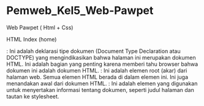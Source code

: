 # Pemweb_Kel5_Web-Pawpet
Web Pawpet ( Html + Css)

HTML Index (home)
<!DOCTYPE html>: Ini adalah deklarasi tipe dokumen (Document Type Declaration atau DOCTYPE) yang mengindikasikan bahwa halaman ini merupakan dokumen HTML. Ini adalah bagian yang penting karena memberi tahu browser bahwa dokumen ini adalah dokumen HTML.
<html>: Ini adalah elemen root (akar) dari halaman web. Semua elemen HTML berada di dalam elemen <html> ini. Ini juga menandakan awal dari dokumen HTML.
<head>: Ini adalah elemen yang digunakan untuk menyertakan informasi tentang dokumen, seperti judul halaman dan tautan ke stylesheet.
<title>: Ini adalah elemen yang digunakan untuk menentukan judul dari halaman web. Judul halaman ini adalah "Pengertian Kucing."
<link>: Ini adalah elemen <link> yang digunakan untuk menghubungkan halaman dengan file eksternal, yaitu file "home.css". Ini memungkinkan halaman HTML untuk mengambil aturan tampilan dari file CSS terpisah.
</head>: Ini adalah penutup dari elemen <head>, yang menandakan akhir dari bagian informasi tentang dokumen.
<body>: Ini adalah elemen yang digunakan untuk menampilkan konten yang akan ditampilkan di halaman web. Ini adalah tempat di mana Anda akan menampilkan isi halaman web Anda.
<div class="nav">: Ini adalah elemen div yang memiliki atribut class "nav." Elemen ini digunakan untuk membuat bagian navigasi halaman web.
<ul>: Ini adalah elemen daftar tak terurut (unordered list) yang digunakan untuk membuat daftar item navigasi.
<li>: Ini adalah elemen daftar (list item) yang digunakan untuk membuat setiap item dalam daftar navigasi.
<a>: Ini adalah elemen anchor (tautan) yang digunakan untuk membuat tautan ke halaman lain. Atribut href digunakan untuk menentukan URL halaman yang akan ditautkan.
<header>: Ini adalah elemen <header> yang digunakan untuk menampilkan bagian atas halaman web, yang berisi judul "Pengertian Kucing." 
</header>: Ini adalah penutup dari elemen <header>, yang menandakan akhir dari bagian informasi tentang dokumen.
<section>: Ini adalah elemen <section> yang digunakan untuk membagi konten halaman web menjadi beberapa bagian yang berbeda, seperti bagian tentang pengertian kucing, sejarah kucing, karakteristik kucing, dan lain-lain.
<img>: Ini adalah elemen <img> yang digunakan untuk menampilkan gambar-gambar dalam konten halaman. Atribut src digunakan untuk menentukan sumber gambar, dan atribut style digunakan untuk mengatur tampilan gambar, seperti lebar dan margin.
<p>: Ini adalah elemen paragraf yang digunakan untuk menampilkan teks yang menjelaskan informasi tentang kucing, seperti pengertian kucing, sejarah, karakteristik, dan perilaku.
<h2>: Ini adalah elemen heading level 2 yang digunakan untuk menampilkan subjudul di dalam setiap bagian konten.
<ol>: Ini adalah elemen daftar terurut (ordered list) yang digunakan untuk membuat daftar numerik (dalam hal ini, daftar perilaku kucing).
<footer>: Ini adalah elemen yang digunakan untuk menampilkan footer atau bagian akhir dari halaman web. Pada bagian footer ini, ada teks "©2023 Kelompok 5" yang menunjukkan hak cipta tahun 2023 oleh Kelompok 5. 
HTML ABOUT
<!DOCTYPE html>: Ini adalah deklarasi tipe dokumen (Document Type Declaration atau DOCTYPE) yang mengindikasikan bahwa halaman ini merupakan dokumen HTML. Ini adalah bagian yang penting karena memberi tahu browser bahwa dokumen ini adalah dokumen HTML.
<html>: Ini adalah elemen root (akar) dari halaman web. Semua elemen HTML berada di dalam elemen <html> ini. Ini juga menandakan awal dari dokumen HTML.
<head>: Ini adalah elemen yang digunakan untuk menyertakan informasi tentang dokumen, seperti judul halaman, tautan ke stylesheet, dan meta-informasi lainnya.
<title>: Ini adalah elemen yang digunakan untuk menentukan judul dari halaman web. Judul ini akan muncul di tab browser saat halaman web dibuka. Judul halaman ini adalah " Website Pawpet kelompok 5"
<link>: Ini adalah elemen yang digunakan untuk menghubungkan dokumen HTML dengan file eksternal, seperti file stylesheet (CSS). Dalam contoh ini, elemen <link> digunakan untuk menghubungkan halaman dengan file "About.css". Ini memungkinkan halaman HTML untuk mengambil aturan tampilan dari file CSS terpisah.
</head>: Ini adalah penutup dari elemen <head>, yang menandakan akhir dari bagian informasi tentang dokumen.
<body>: Ini adalah elemen yang digunakan untuk menampilkan konten yang akan ditampilkan di halaman web. Ini adalah tempat di mana Anda akan menampilkan isi halaman web Anda.
<div class="nav">: Ini adalah elemen div yang memiliki atribut class "nav." Elemen ini digunakan untuk membuat bagian navigasi halaman web.
<ul>: Ini adalah elemen daftar tak terurut (unordered list) yang digunakan untuk membuat daftar item navigasi.
<li>: Ini adalah elemen daftar (list item) yang digunakan untuk membuat setiap item dalam daftar navigasi.
<a>: Ini adalah elemen anchor (tautan) yang digunakan untuk membuat tautan ke halaman lain. Atribut href digunakan untuk menentukan URL halaman yang akan ditautkan.
<header>: Ini adalah elemen yang digunakan untuk menampilkan informasi header dari halaman web, seperti judul utama halaman.
<section>: Ini adalah elemen yang digunakan untuk mengelompokkan konten yang berkaitan dalam bagian-bagian tertentu di halaman web.
<img>: Ini adalah elemen untuk menampilkan gambar. Dalam contoh ini, gambar "Kel5.jpg" ditampilkan dengan lebar 500px.
<ol>: Ini adalah elemen daftar terurut (ordered list) yang digunakan untuk membuat daftar item berurutan.
<footer>: Ini adalah elemen yang digunakan untuk menampilkan footer atau bagian akhir dari halaman web. Pada bagian footer ini, ada teks "©2023 Kelompok 5" yang menunjukkan hak cipta tahun 2023 oleh Kelompok 5
HTML CARE 
<!DOCTYPE html>: Ini adalah deklarasi tipe dokumen (Document Type Declaration atau DOCTYPE) yang mengindikasikan bahwa halaman ini merupakan dokumen HTML. Ini adalah bagian yang penting karena memberi tahu browser bahwa dokumen ini adalah dokumen HTML.
<html>: Ini adalah elemen root (akar) dari halaman web. Semua elemen HTML berada di dalam elemen <html> ini. Ini juga menandakan awal dari dokumen HTML.
<head>: Ini adalah elemen yang digunakan untuk menyertakan informasi tentang dokumen, seperti judul halaman, tautan ke stylesheet, dan meta-informasi lainnya.
<title>: Ini adalah elemen yang digunakan untuk menentukan judul dari halaman web. Judul ini akan muncul di tab browser saat halaman web dibuka. Judul halaman ini adalah " Website Pawpet kelompok 5"
<link>: Ini adalah elemen yang digunakan untuk menghubungkan dokumen HTML dengan file eksternal, seperti file stylesheet (CSS). Dalam contoh ini, elemen <link> digunakan untuk menghubungkan halaman dengan file "Care.css". Ini memungkinkan halaman HTML untuk mengambil aturan tampilan dari file CSS terpisah.
</head>: Ini adalah penutup dari elemen <head>, yang menandakan akhir dari bagian informasi tentang dokumen.
<body>: Ini adalah elemen yang digunakan untuk menampilkan konten yang akan ditampilkan di halaman web. Ini adalah tempat di mana Anda akan menampilkan isi halaman web Anda.
<div class="nav">: Ini adalah elemen div yang memiliki atribut class "nav." Elemen ini digunakan untuk membuat bagian navigasi halaman web.
<ul>: Ini adalah elemen daftar tak terurut (unordered list) yang digunakan untuk membuat daftar item navigasi.
<li>: Ini adalah elemen daftar (list item) yang digunakan untuk membuat setiap item dalam daftar navigasi.
<a>: Ini adalah elemen anchor (tautan) yang digunakan untuk membuat tautan ke halaman lain. Atribut href digunakan untuk menentukan URL halaman yang akan ditautkan.
<div class="content">: Ini adalah elemen div yang memiliki atribut class "content." Elemen ini digunakan untuk mengelompokkan konten utama halaman web.
<h1>: Ini adalah elemen heading level 1 yang digunakan untuk menampilkan judul utama halaman web, yaitu "Perawatan Kucing: Tips dan Panduan."
<img>: Ini adalah elemen untuk menampilkan gambar. Dalam konteks ini, ada beberapa gambar kucing yang ditampilkan untuk mengilustrasikan topik yang dibahas.
<p>: Ini adalah elemen paragraf yang digunakan untuk menampilkan teks yang menjelaskan topik dan memberikan tips tentang perawatan kucing.
<h2>: Ini adalah elemen heading level 2 yang digunakan untuk menampilkan subjudul yang menjelaskan setiap poin atau tip dalam panduan perawatan kucing.
<footer>: Ini adalah elemen yang digunakan untuk menampilkan footer atau bagian akhir dari halaman web. Pada bagian footer ini, ada teks "©2023 Kelompok 5" yang menunjukkan hak cipta tahun 2023 oleh Kelompok 5.
HTML CONTACT
<!DOCTYPE html>: Ini adalah deklarasi tipe dokumen (Document Type Declaration atau DOCTYPE) yang mengindikasikan bahwa halaman ini merupakan dokumen HTML. Ini adalah bagian yang penting karena memberi tahu browser bahwa dokumen ini adalah dokumen HTML.
<html>: Ini adalah elemen root (akar) dari halaman web. Semua elemen HTML berada di dalam elemen <html> ini. Ini juga menandakan awal dari dokumen HTML.
<head>: Ini adalah elemen yang digunakan untuk menyertakan informasi tentang dokumen, seperti judul halaman, tautan ke stylesheet, dan meta-informasi lainnya.
<title>: Ini adalah elemen yang digunakan untuk menentukan judul dari halaman web. Judul ini akan muncul di tab browser saat halaman web dibuka. Judul halaman ini adalah "Contact Us."
<link>: Ini adalah elemen yang digunakan untuk menghubungkan dokumen HTML dengan file eksternal, seperti file stylesheet (CSS). Dalam contoh ini, elemen <link> digunakan untuk menghubungkan halaman dengan file "Contact.css". Ini memungkinkan halaman HTML untuk mengambil aturan tampilan dari file CSS terpisah.
</head>: Ini adalah penutup dari elemen <head>, yang menandakan akhir dari bagian informasi tentang dokumen.
<body>: Ini adalah elemen yang digunakan untuk menampilkan konten yang akan ditampilkan di halaman web. Ini adalah tempat di mana Anda akan menampilkan isi halaman web Anda.
<div class="nav">: Ini adalah elemen div yang memiliki atribut class "nav." Elemen ini digunakan untuk membuat bagian navigasi halaman web.
<ul>: Ini adalah elemen daftar tak terurut (unordered list) yang digunakan untuk membuat daftar item navigasi.
<li>: Ini adalah elemen daftar (list item) yang digunakan untuk membuat setiap item dalam daftar navigasi.
<a>: Ini adalah elemen anchor (tautan) yang digunakan untuk membuat tautan ke halaman lain. Atribut href digunakan untuk menentukan URL halaman yang akan ditautkan.
<div class="contact-container">: Ini adalah elemen div yang memiliki atribut class "contact-container." Elemen ini digunakan untuk mengelompokkan konten dalam bagian kontak.
<div class="left-column"> dan <div class="right-column">: Ini adalah elemen div yang digunakan untuk membagi halaman menjadi dua kolom, di mana kolom kiri berisi informasi tentang menghubungi tim admin, dan kolom kanan berisi formulir kontak.
<h1>: Ini adalah elemen heading level 1 yang digunakan untuk menampilkan judul utama halaman web, yaitu "Contact Us."
<p>: Ini adalah elemen paragraf yang digunakan untuk menampilkan teks yang menjelaskan informasi tentang menghubungi tim admin dan menghargai masukan dari pengguna.
<h2>: Ini adalah elemen heading level 2 yang digunakan untuk menampilkan subjudul yang mengidentifikasi formulir kontak.
<form>: Ini adalah elemen formulir yang digunakan untuk membuat formulir kontak. Atribut action menunjukkan URL tempat formulir akan dikirimkan saat disubmit, dan atribut method menentukan metode pengiriman data (POST dalam hal ini).
<label>: Ini adalah elemen label yang digunakan untuk menunjukkan label atau instruksi untuk setiap elemen input dalam formulir.
<input>: Ini adalah elemen input yang digunakan untuk mengumpulkan data dari pengguna, seperti nama, email, subjek, dan pesan. Atribut type menentukan jenis input, seperti teks atau email, dan atribut name memberikan nama untuk setiap input.
<textarea>: Ini adalah elemen textarea yang digunakan untuk mengumpulkan teks panjang, seperti pesan dari pengguna.
<input type="submit">: Ini adalah elemen input dengan tipe "submit," yang digunakan untuk mengirimkan formulir saat tombol "Kirim" ditekan.
<footer>: Ini adalah elemen yang digunakan untuk menampilkan footer atau bagian akhir dari halaman web. Pada bagian footer ini, ada teks "©2023 Kelompok 5" yang menunjukkan hak cipta tahun 2023 oleh Kelompok 5.
HTML THANKSS
<!DOCTYPE html>: Ini adalah deklarasi tipe dokumen (Document Type Declaration atau DOCTYPE) yang mengindikasikan bahwa halaman ini merupakan dokumen HTML. Ini adalah bagian yang penting karena memberi tahu browser bahwa dokumen ini adalah dokumen HTML.
<html>: Ini adalah elemen root (akar) dari halaman web. Semua elemen HTML berada di dalam elemen <html> ini. Ini juga menandakan awal dari dokumen HTML.
<head>: Ini adalah elemen yang digunakan untuk menyertakan informasi tentang dokumen, seperti judul halaman dan tautan ke stylesheet.
<title>: Ini adalah elemen yang digunakan untuk menentukan judul dari halaman web. Judul halaman ini adalah “Website Pawpet kelompok 5”
<link>: Ini adalah elemen <link> yang digunakan untuk menghubungkan halaman dengan file eksternal, yaitu file "Thanks.css". Ini memungkinkan halaman HTML untuk mengambil aturan tampilan dari file CSS terpisah.
</head>: Ini adalah penutup dari elemen <head>, yang menandakan akhir dari bagian informasi tentang dokumen.

<body>: Ini adalah elemen yang digunakan untuk menampilkan konten yang akan ditampilkan di halaman web. Ini adalah tempat di mana Anda akan menampilkan pesan "Terima Kasih, Pesan Anda Telah Tersampaikan."
<h1>: Ini adalah elemen heading level 1 yang digunakan untuk menampilkan judul besar di halaman web. Dalam hal ini, judulnya adalah "Terima Kasih, Pesan Anda Telah Tersampaikan."
<a>: Ini adalah elemen anchor (tautan) yang digunakan untuk membuat tautan ke halaman lain. Tautan ini mengarah ke halaman "Contact.html," yang memungkinkan pengguna untuk kembali ke halaman kontak. Atribut href digunakan untuk menentukan URL halaman yang akan ditautkan.
CSS HOME (Index)
/* Reset CSS */: Ini adalah komentar dalam CSS. Ini digunakan untuk memberikan penjelasan atau dokumentasi mengenai bagian-bagian tertentu dalam kode CSS. Pada bagian ini, komentar digunakan untuk menyatakan bahwa ini adalah bagian "Reset CSS," yang digunakan untuk mengatur beberapa nilai dasar pada elemen-elemen HTML.
*: Ini adalah selektor universal CSS yang memilih semua elemen di halaman web.
margin: 0; dan padding: 0;: Properti ini mengatur margin dan padding semua elemen HTML menjadi nol. Ini membantu menghindari margin dan padding default yang diberikan oleh browser.
box-sizing: border-box;: Properti ini mengatur model kotak elemen HTML menjadi "border-box," yang berarti margin dan padding akan diperhitungkan dalam lebar dan tinggi elemen, sehingga tidak akan mengganggu layout.
body: Ini adalah selektor untuk elemen <body> dalam halaman HTML.
background-color: rgb(255, 255, 255);: Properti ini mengatur warna latar belakang halaman web menjadi putih.
font-family: Arial, sans-serif;: Properti ini mengatur jenis font untuk teks dalam halaman web menjadi "Arial" atau jika tidak tersedia, menggunakan font sans-serif umum sebagai cadangan.
margin-bottom: 50px;: Properti ini memberikan margin bawah pada elemen <body> sebesar 50 piksel, memberikan ruang untuk footer.
.nav: Ini adalah selektor untuk elemen dengan kelas "nav," yang mungkin digunakan untuk elemen navigasi di halaman.
position: fixed;: Properti ini mengatur posisi elemen menjadi tetap sehingga elemen tetap berada di bagian atas halaman saat pengguna menggulir.
top: 0;: Properti ini mengatur elemen ke bagian atas halaman.
width: 100%;: Properti ini mengatur lebar elemen menjadi 100% dari lebar halaman.
height: 50px;: Properti ini mengatur tinggi elemen menjadi 50 piksel.
background-color: rgb(223, 184, 231);: Properti ini mengatur warna latar belakang elemen navigasi.
z-index: 100;: Properti ini mengatur indeks z (tingkat keberadaan) elemen navigasi agar selalu berada di atas elemen lain di halaman.
nav ul: Ini adalah selektor untuk elemen <ul> yang berada dalam elemen dengan kelas "nav."
list-style: none;: Properti ini menghilangkan tanda listing (bullet points) pada daftar yang berada dalam elemen <ul>.
text-align: center;: Properti ini mengatur teks dalam elemen <ul> menjadi berada di tengah secara horizontal.
padding: 0;: Properti ini menghilangkan padding yang biasanya diberikan oleh browser pada elemen <ul>.

nav ul li: Ini adalah selektor untuk elemen-elemen <li> yang berada dalam elemen <ul> dengan kelas "nav."
display: inline-block;: Properti ini mengatur elemen-elemen <li> menjadi tampil dalam satu baris horizontal.
line-height: 45px;: Properti ini mengatur tinggi baris (line height) elemen <li> menjadi 45 piksel, sehingga teksnya berada di tengah vertikal.
margin-right: 20px;: Properti ini memberikan margin sebesar 20 piksel di sebelah kanan setiap elemen <li>, memberikan jarak antara tautan navigasi.
nav ul li a: Ini adalah selektor untuk tautan atau elemen <a> yang berada dalam elemen <li> dalam elemen dengan kelas "nav."
color: #fff;: Properti ini mengatur warna teks tautan menjadi putih.
text-decoration: none;: Properti ini menghilangkan dekorasi tautan seperti garis bawah. 
nav ul li a:hover: Ini adalah selektor yang digunakan ketika pengguna mengarahkan kursor mouse ke tautan.
color: black;: Properti ini mengubah warna teks tautan menjadi hitam saat tautan dihover.
header: Ini adalah selektor untuk elemen dengan tag <header>.
text-align: center;: Properti ini mengatur teks dalam elemen <header> menjadi berada di tengah secara horizontal.
margin-top: 100px;: Properti ini memberikan margin atas sebesar 100 piksel pada elemen <header>.
.header h1: Ini adalah selektor untuk elemen <h1> yang berada dalam elemen dengan kelas "header."
font-size: 28px;: Properti ini mengatur ukuran font untuk elemen <h1> menjadi 28 piksel.
margin-bottom: 20px;: Properti ini memberikan margin bawah sebesar 20 piksel pada elemen <h1>.
color: #000000;: Properti ini mengatur warna teks elemen <h1> menjadi hitam.
section: Ini adalah selektor untuk elemen-elemen <section> dalam halaman web.
max-width: 900px;: Properti ini mengatur lebar maksimum elemen-elemen <section> menjadi 900 piksel.
margin: 0 auto;: Properti ini mengatur elemen-elemen <section> agar berada di tengah secara horizontal di halaman.
padding: 20px;: Properti ini memberikan padding sebesar 20 piksel pada elemen-elemen <section>.
section h2: Ini adalah selektor untuk elemen-elemen <h2> yang berada dalam elemen-elemen <section>.
font-size: 20px;: Properti ini mengatur ukuran font untuk elemen-elemen <h2> menjadi 20 piksel.
margin-bottom: 10px;: Properti ini memberikan margin bawah sebesar 10 piksel pada elemen-elemen <h2>.
color: #000000;: Properti ini mengatur warna teks elemen-elemen <h2> menjadi hitam.
section p: Ini adalah selektor untuk elemen-elemen <p> yang berada dalam elemen-elemen <section>.
font-size: 16px;: Properti ini mengatur ukuran font untuk elemen-elemen <p> menjadi 16 piksel.
line-height: 1.5;: Properti ini mengatur tinggi baris (line height) elemen-elemen <p> menjadi 1.5 kali tinggi font, memberikan jarak antarbaris yang baik.
margin-bottom: 20px;: Properti ini memberikan margin bawah sebesar 20 piksel pada elemen-elemen <p>.
section ol: Ini adalah selektor untuk elemen-elemen <ol> (daftar terurut) yang berada dalam elemen-elemen <section>.
font-size: 16px;: Properti ini mengatur ukuran font untuk elemen-elemen <ol> menjadi 16 piksel.
line-height: 1.5;: Properti ini mengatur tinggi baris (line height) elemen-elemen <ol> menjadi 1.5 kali tinggi font.
margin-bottom: 20px;: Properti ini memberikan margin bawah sebesar 20 piksel pada elemen-elemen <ol>.
padding-left: 20px;: Properti ini memberikan padding sebesar 20 piksel pada sisi kiri elemen-elemen <ol>.
list-style-type: decimal;: Properti ini mengatur tipe tanda listing untuk elemen-elemen <ol> menjadi angka desimal.
footer: Ini adalah selektor untuk elemen dengan kelas "footer," yang mungkin digunakan untuk elemen footer di halaman web.
bottom: 0;: Properti ini mengatur elemen footer agar selalu berada di bagian bawah halaman.
left: 0;: Properti ini mengatur elemen footer agar berada di sisi kiri halaman.
width: 100%;: Properti ini mengatur lebar elemen footer menjadi 100% dari lebar halaman.
height: 50px;: Properti ini mengatur tinggi elemen footer menjadi 50 piksel.
background-color: rgb(223, 184, 231);: Properti ini mengatur warna latar belakang elemen footer.
text-align: center;: Properti ini mengatur teks dalam elemen footer menjadi berada di tengah secara horizontal.
line-height: 50px;: Properti ini mengatur tinggi baris (line height) elemen footer menjadi 50 piksel.
color: #fff;: Properti ini mengatur warna teks elemen footer menjadi putih.
CSS ABOUT 
/* Reset CSS */: Ini adalah komentar yang tidak memengaruhi tampilan halaman web. Ini digunakan untuk memberikan penjelasan tentang bagian berikutnya, yang merupakan aturan untuk mereset beberapa properti CSS ke nilai defaultnya. Ini adalah praktik umum dalam pengembangan web untuk menghindari perubahan tak terduga pada tampilan elemen HTML.
*: Ini adalah selector universal yang memilih semua elemen HTML di halaman.
margin: 0; dan padding: 0;: Ini mengatur margin dan padding semua elemen HTML menjadi nol. Ini membantu menghapus ruang tambahan yang biasanya ada di sekitar elemen-elemen.
box-sizing: border-box;: Ini mengubah model kotak elemen menjadi "border-box," yang berarti lebar dan tinggi elemen sekarang mencakup padding dan border, bukan hanya isi dalamnya.
/* Styling body */: Ini adalah komentar yang memberikan penjelasan tentang bagian berikutnya, yang berisi aturan untuk mengatur tampilan elemen <body> halaman.
background-color: #f2f2f2;: Ini mengatur warna latar belakang halaman menjadi abu-abu muda.
font-family: Arial, sans-serif;: Ini mengatur jenis font yang akan digunakan untuk teks di dalam halaman. Ini mencakup jenis font "Arial" dan fallback "sans-serif" jika Arial tidak tersedia.
margin-bottom: 50px;: Ini memberikan margin bawah sebesar 50px pada elemen <body>. Ini memberikan ruang untuk footer di bagian bawah halaman.
/* Styling navigation */: Ini adalah komentar yang memberikan penjelasan tentang bagian berikutnya, yang berisi aturan untuk mengatur tampilan elemen navigasi.
.nav: Ini adalah class selector yang mengganti tampilan elemen dengan class "nav".
position: fixed;: Ini mengunci elemen navigasi ke posisi tetap di bagian atas halaman sehingga tetap terlihat saat pengguna menggulir ke bawah.
top: 0;: Ini mengatur elemen navigasi di bagian atas halaman.
width: 100%;: Ini mengatur lebar elemen navigasi menjadi 100% dari lebar halaman.
height: 50px;: Ini mengatur tinggi elemen navigasi menjadi 50px.
background-color: rgb(223, 184, 231);: Ini mengatur warna latar belakang elemen navigasi.
z-index: 100;: Ini memastikan elemen navigasi tampil di atas elemen lainnya dengan memberikan z-index tinggi.
nav ul: Ini adalah selector untuk elemen <ul> yang berada dalam elemen dengan class "nav".
list-style: none;: Ini menghilangkan tanda listing (bullet points) dari daftar.
text-align: center;: Ini mengatur teks dalam daftar menjadi rata tengah.
padding: 0;: Ini menghapus padding dalam daftar.
nav ul li: Ini adalah selector untuk elemen <li> yang berada dalam elemen <ul> dalam elemen dengan class "nav".
display: inline-block;: Ini mengatur elemen-elemen daftar menjadi inline-block sehingga mereka berbaris secara horizontal.
line-height: 45px;: Ini mengatur tinggi garis pada elemen-elemen daftar agar sejajar dengan tinggi elemen navigasi.
margin-right: 20px;: Ini memberikan margin kanan sebesar 20px pada elemen-elemen daftar sehingga ada jarak antara tautan navigasi.
nav ul li a: Ini adalah selector untuk tautan <a> dalam elemen <li>.
color: #fff;: Ini mengatur warna teks tautan menjadi putih.
text-decoration: none;: Ini menghapus garis bawah dari tautan.
nav ul li a:hover: Ini adalah selector untuk tautan <a> saat dihover.
color: #000;: Ini mengatur warna teks tautan menjadi hitam saat tautan dihover.
CSS CARE
/* Reset CSS */: Ini adalah komentar yang tidak memengaruhi tampilan halaman web. Ini digunakan untuk memberikan penjelasan tentang bagian berikutnya, yang merupakan aturan untuk mereset beberapa properti CSS ke nilai defaultnya. Ini adalah praktik umum dalam pengembangan web untuk menghindari perubahan tak terduga pada tampilan elemen HTML.
*: Ini adalah selector universal yang memilih semua elemen HTML di halaman.
margin: 0; dan padding: 0;: Ini mengatur margin dan padding semua elemen HTML menjadi nol. Ini membantu menghapus ruang tambahan yang biasanya ada di sekitar elemen-elemen.
box-sizing: border-box;: Ini mengubah model kotak elemen menjadi "border-box," yang berarti lebar dan tinggi elemen sekarang mencakup padding dan border, bukan hanya isi dalamnya.
/* Style untuk body */: Ini adalah komentar yang memberikan penjelasan tentang bagian berikutnya, yang berisi aturan untuk mengatur tampilan elemen <body> halaman.
background-color: #fff;: Ini mengatur warna latar belakang halaman menjadi putih.
font-family: Arial, sans-serif;: Ini mengatur jenis font yang akan digunakan untuk teks di dalam halaman. Ini mencakup jenis font "Arial" dan fallback "sans-serif" jika Arial tidak tersedia.
margin: 0;: Ini menghapus margin default pada elemen <body>, sehingga tidak ada ruang tambahan di sekitarnya.
padding-bottom: 50px;: Ini memberikan padding pada bagian bawah elemen <body> sebesar 50px, yang memberikan ruang untuk elemen footer.
/* Style untuk navigasi */: Ini adalah komentar yang memberikan penjelasan tentang bagian berikutnya, yang berisi aturan untuk mengatur tampilan elemen navigasi.
nav: Ini adalah class selector yang mengganti tampilan elemen dengan class "nav".
position: fixed;: Ini mengunci elemen navigasi ke posisi tetap di bagian atas halaman sehingga tetap terlihat saat pengguna menggulir ke bawah.
top: 0;: Ini mengatur elemen navigasi di bagian atas halaman.
width: 100%;: Ini mengatur lebar elemen navigasi menjadi 100% dari lebar halaman.
height: 50px;: Ini mengatur tinggi elemen navigasi menjadi 50px.
background-color: rgb(223, 184, 231);: Ini mengatur warna latar belakang elemen navigasi.
z-index: 100;: Ini memastikan elemen navigasi tampil di atas elemen lainnya dengan memberikan z-index tinggi.
nav ul: Ini adalah selector untuk elemen <ul> yang berada dalam elemen dengan class "nav".
list-style: none;: Ini menghilangkan tanda listing (bullet points) dari daftar.
text-align: center;: Ini mengatur teks dalam daftar menjadi rata tengah.
padding: 0;: Ini menghapus padding dalam daftar.
nav ul li: Ini adalah selector untuk elemen <li> yang berada dalam elemen <ul> dalam elemen dengan class "nav".
display: inline-block;: Ini mengatur elemen-elemen daftar menjadi inline-block sehingga mereka berbaris secara horizontal.
line-height: 45px;: Ini mengatur tinggi garis pada elemen-elemen daftar agar sejajar dengan tinggi elemen navigasi.
margin-right: 20px;: Ini memberikan margin kanan sebesar 20px pada elemen-elemen daftar sehingga ada jarak antara tautan navigasi.
nav ul li a: Ini adalah selector untuk tautan <a> dalam elemen <li>.
color: #fff;: Ini mengatur warna teks tautan menjadi putih.
text-decoration: none;: Ini menghapus garis bawah dari tautan.
nav ul li a:hover: Ini adalah selector untuk tautan <a> saat dihover.
color: black;: Ini mengatur warna teks tautan menjadi hitam saat tautan dihover
CSS CONTACT
/* Reset default styles */: Ini adalah komentar yang memberikan penjelasan tentang bagian berikutnya, yang berisi aturan untuk mereset beberapa properti CSS ke nilai defaultnya. Ini adalah praktik umum dalam pengembangan web untuk menghindari perubahan tak terduga pada tampilan elemen HTML.
*: Ini adalah selector universal yang memilih semua elemen HTML di halaman.
margin: 0; dan padding: 0;: Ini mengatur margin dan padding semua elemen HTML menjadi nol. Ini membantu menghapus ruang tambahan yang biasanya ada di sekitar elemen-elemen.
box-sizing: border-box;: Ini mengubah model kotak elemen menjadi "border-box," yang berarti lebar dan tinggi elemen sekarang mencakup padding dan border, bukan hanya isi dalamnya.
body: Ini adalah selector untuk elemen <body> halaman.
background-color: rgb(255, 255, 255);: Ini mengatur warna latar belakang halaman menjadi putih.
font-family: Arial, sans-serif;: Ini mengatur jenis font yang akan digunakan untuk teks di dalam halaman. Ini mencakup jenis font "Arial" dan fallback "sans-serif" jika Arial tidak tersedia.
margin-bottom: 50px;: Ini memberikan margin bawah sebesar 50px pada elemen <body>, yang memberikan ruang untuk elemen footer.
nav: Ini adalah class selector yang mengganti tampilan elemen dengan class "nav".
position: fixed;: Ini mengunci elemen navigasi ke posisi tetap di bagian atas halaman sehingga tetap terlihat saat pengguna menggulir ke bawah.
top: 0;: Ini mengatur elemen navigasi di bagian atas halaman.
width: 100%;: Ini mengatur lebar elemen navigasi menjadi 100% dari lebar halaman.
height: 50px;: Ini mengatur tinggi elemen navigasi menjadi 50px.
background-color: rgb(223, 184, 231);: Ini mengatur warna latar belakang elemen navigasi.
z-index: 100;: Ini memastikan elemen navigasi tampil di atas elemen lainnya dengan memberikan z-index tinggi.
contact-container: Ini adalah class selector yang mengganti tampilan container yang berisi formulir kontak.
display: flex;: Ini mengatur elemen-elemen di dalam container untuk mengikuti model flexbox.
flex-direction: column;: Ini mengatur elemen-elemen di dalam container untuk disusun dalam kolom.
align-items: center;: Ini mengatur elemen-elemen di dalam container agar terpusat secara horizontal.
text-align: center;: Ini mengatur teks dalam container untuk menjadi rata tengah.
margin-top: 70px;: Ini memberikan margin atas sebesar 70px pada container untuk menghindari tabrakan dengan elemen navigasi
CSS THANKS
/* Reset default styles */: Ini adalah komentar dalam CSS dan digunakan untuk memberikan keterangan atau catatan terhadap kode. Komentar ini menyatakan bahwa aturan selanjutnya adalah untuk mereset atau mengatur ulang gaya-gaya bawaan (default styles) browser.
*: Ini adalah selektor universal dalam CSS, yang berarti aturan yang didefinisikan di bawahnya akan berlaku untuk semua elemen HTML di halaman.
margin: 0;: Ini menghapus margin (ruang putih di sekitar elemen) untuk semua elemen.
padding: 0;: Ini menghapus padding (ruang dalam elemen) untuk semua elemen.
box-sizing: border-box;: Ini mengatur model kotak (box model) untuk semua elemen menjadi "border-box," yang berarti ukuran elemen mencakup padding dan border, bukan hanya kontennya.
body: Ini adalah selektor yang mengatur gaya untuk elemen <body> di halaman HTML.
background-color: #f2f2f2;: Ini mengatur warna latar belakang halaman menjadi abu-abu muda (#f2f2f2).
font-family: Arial, sans-serif;: Ini mengatur jenis font yang akan digunakan untuk teks di halaman, dengan prioritas Arial, dan jika tidak tersedia, font sans-serif default.
display: flex;: Ini menggunakan model tampilan fleksibel (flexbox) untuk mengatur tata letak elemen di dalam <body>.
flex-direction: column;: Ini mengatur arah tata letak flexbox menjadi kolom (elemen-elemen akan disusun secara vertikal).
justify-content: center;: Ini mengatur posisi vertikal elemen-elemen di tengah halaman.
align-items: center;: Ini mengatur posisi horizontal elemen-elemen di tengah halaman.
height: 100vh;: Ini mengatur tinggi elemen body menjadi 100% dari tinggi viewport (tinggi tampilan browser), sehingga elemen-elemen di dalamnya akan selalu berada di tengah vertikal halaman.
h1: Ini adalah selektor yang mengatur gaya untuk elemen heading level 1 (<h1>).
font-size: 32px;: Ini mengatur ukuran font teks menjadi 32 piksel.
margin-bottom: 20px;: Ini menambahkan margin bawah sebesar 20 piksel, yang akan memberikan jarak antara elemen <h1> dengan elemen-elemen di bawahnya.
color: #333;: Ini mengatur warna teks menjadi abu-abu gelap (#333).
text-align: center;: Ini mengatur teks menjadi rata tengah (horizontal) di dalam elemen <h1>.
a: Ini adalah selektor yang mengatur gaya untuk elemen anchor (<a>), yaitu tautan atau link.
text-decoration: none;: Ini menghapus garis bawah (dekorasi) dari tautan, sehingga tautan tidak terlihat seperti tautan biasa.
background-color: #8e44ad;: Ini mengatur warna latar belakang tautan menjadi ungu tua (#8e44ad).
color: #fff;: Ini mengatur warna teks tautan menjadi putih (#fff).
padding: 10px 20px;: Ini mengatur padding (ruang dalam tautan) sebesar 10 piksel pada atas dan bawah, serta 20 piksel pada sisi kiri dan kanan.
border-radius: 5px;: Ini mengatur sudut border tautan menjadi sudut melengkung sebesar 5 piksel.
transition: background-color 0.3s ease;: Ini menambahkan efek transisi pada perubahan warna latar belakang tautan selama 0.3 detik dengan perubahan yang lembut (ease).
a:hover: Ini adalah pseudo-class (:hover) yang mengatur gaya tautan saat kursor mouse berada di atasnya (hover).
background-color: #6c3483;: Ini mengatur warna latar belakang tautan menjadi ungu tua yang lebih gelap (#6c3483) saat tautan dihover oleh kursor mouse.














